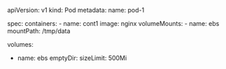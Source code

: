 apiVersion: v1
kind: Pod
metadata: 
 name: pod-1

spec:
  containers:
    - name: cont1
      image: nginx
      volumeMounts:
      - name: ebs
        mountPath: /tmp/data

  volumes: 
  - name: ebs
    emptyDir:
      sizeLimit: 500Mi
